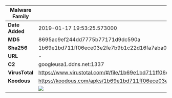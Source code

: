 | Malware Family | SpyNote                                                      |
| -------------- | ------------------------------------------------------------ |
| **Date Added** | 2019-01-17 19:53:25.573000                                                   |
| **MD5**        | 8695ac9ef244dd7775b77171d9dc590a                             |
| **Sha256**     | 1b69e1bd711ff06ece03e2fe7b9b1c22d16fa7aba0f69896b2ccb19c40aa5dad |
| **URL**        | -                                                            |
| **C2**         | googleusa1.ddns.net:1337 |
| **VirusTotal** | https://www.virustotal.com/#/file/1b69e1bd711ff06ece03e2fe7b9b1c22d16fa7aba0f69896b2ccb19c40aa5dad/detection |
| **Koodous**    | https://koodous.com/apks/1b69e1bd711ff06ece03e2fe7b9b1c22d16fa7aba0f69896b2ccb19c40aa5dad |
|                | ![](../assets/1b69e1bd711ff06ece03e2fe7b9b1c22d16fa7aba0f69896b2ccb19c40aa5dad.png) |